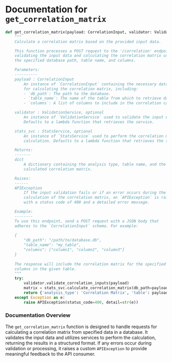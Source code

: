 # Documentation for `get_correlation_matrix`

```python
def get_correlation_matrix(payload: CorrelationInput, validator: ValidationService=Depends(lambda: validation_service), stats_svc: StatsService=Depends(lambda: stats_service)):
    """
    Calculate a correlation matrix based on the provided input data.

    This function processes a POST request to the '/correlation' endpoint, 
    validating the input data and calculating the correlation matrix using 
    the specified database path, table name, and columns.

    Parameters:
    ----------
    payload : CorrelationInput
        An instance of `CorrelationInput` containing the necessary data 
        for calculating the correlation matrix, including:
        - `db_path`: The path to the database.
        - `table_name`: The name of the table from which to retrieve data.
        - `columns`: A list of columns to include in the correlation calculation.

    validator : ValidationService, optional
        An instance of `ValidationService` used to validate the input data. 
        Defaults to a lambda function that retrieves the service.

    stats_svc : StatsService, optional
        An instance of `StatsService` used to perform the correlation matrix 
        calculation. Defaults to a lambda function that retrieves the service.

    Returns:
    -------
    dict
        A dictionary containing the analysis type, table name, and the 
        calculated correlation matrix.

    Raises:
    ------
    APIException
        If the input validation fails or if an error occurs during the 
        calculation of the correlation matrix, an `APIException` is raised 
        with a status code of 400 and a detailed error message.

    Example:
    --------
    To use this endpoint, send a POST request with a JSON body that 
    adheres to the `CorrelationInput` schema. For example:
    
    {
        "db_path": "/path/to/database.db",
        "table_name": "my_table",
        "columns": ["column1", "column2", "column3"]
    }
    
    The response will include the correlation matrix for the specified 
    columns in the given table.
    """
    try:
        validator.validate_correlation_inputs(payload)
        matrix = stats_svc.calculate_correlation_matrix(db_path=payload.db_path, table_name=payload.table_name, columns=payload.columns)
        return {'analysis_type': 'Correlation Matrix', 'table': payload.table_name, 'correlation_matrix': matrix}
    except Exception as e:
        raise APIException(status_code=400, detail=str(e))
```

### Documentation Overview

The `get_correlation_matrix` function is designed to handle requests for calculating a correlation matrix from specified data in a database. It validates the input data and utilizes services to perform the calculation, returning the results in a structured format. If any errors occur during validation or processing, it raises a custom `APIException` to provide meaningful feedback to the API consumer.